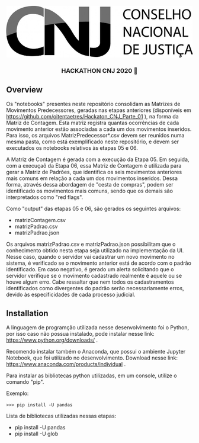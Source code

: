 <p align="center">
  <img src="imagens/logo-cnj.jpg" alt="Unform" />
</p>

<h3 align="center">
  HACKATHON CNJ 2020 🚀
</h3>

## Overview

Os "notebooks" presentes neste repositório consolidam as Matrizes de Movimentos Predecessores, geradas nas etapas anteriores (disponíveis em https://github.com/oitentaetres/Hackaton_CNJ_Parte_01 ), na forma da Matriz de Contagem. Esta matriz registra quantas ocorrências de cada movimento anterior estão associadas a cada um dos movimentos inseridos. Para isso, os arquivos MatrizPredecessor*.csv devem ser reunidos numa mesma pasta, como está exemplificado neste repositório, e devem ser executados os notebooks relativos às etapas 05 e 06.

A Matriz de Contagem é gerada com a execução da Etapa 05. Em seguida, com a execuçaõ da Etapa 06, essa Matriz de Contagem é utilizada para gerar a Matriz de Padrões, que identifica os seis movimentos anteriores mais comuns em relação a cada um dos movimentos inseridos. Dessa forma, através dessa abordagem de "cesta de compras", podem ser identificado os movimentos mais comuns, sendo que os demais são interpretados como "red flags".

Como "output" das etapas 05 e 06, são gerados os seguintes arquivos:

  - matrizContagem.csv
  - matrizPadrao.csv
  - matrizPadrao.json
  
Os arquivos matrizPadrao.csv e matrizPadrao.json possibilitam que o conhecimento obtido nesta etapa seja utilizado na implementação da UI. Nesse caso, quando o servidor vai cadastrar um novo movimento no sistema, é verificado se o movimento anterior está de acordo com o padrão identificado. Em caso negativo, é gerado um alerta solicitando que o servidor verifique se o movimento cadastrado realmente é aquele ou se houve algum erro. Cabe ressaltar que nem todos os cadastramentos identificados como divergentes do padrão serão necessariamente erros, devido às especificidades de cada processo judicial.

## Installation

A linguagem de programção utilizada nesse desenvolvimento foi o Python, por isso caso não possua instalado, pode instalar nesse link: https://www.python.org/downloads/ .

Recomendo instalar também o Anaconda, que possui o ambiente Jupyter Notebook, que foi utilizado no desenvolvimento. Download nesse link: https://www.anaconda.com/products/individual .

Para instalar as bibliotecas python utilizadas, em um console, utilize o comando "pip".

Exemplo:

```
>>> pip install -U pandas
```

Lista de bibliotecas utilizadas nessas etapas:

  - pip install -U pandas
  - pip install -U glob

